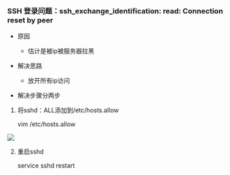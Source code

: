### SSH 登录问题：ssh_exchange_identification: read: Connection reset by peer

- 原因

  - 估计是被ip被服务器拉黑

    

- 解决思路

  - 放开所有ip访问

    

- 解决步骤分两步

1. 将sshd：ALL添加到/etc/hosts.allow

   vim /etc/hosts.allow

![](https://mkdown-1256191338.cos.ap-beijing.myqcloud.com//mkdown20200107172932.png)

2. 重启sshd

   service sshd restart

